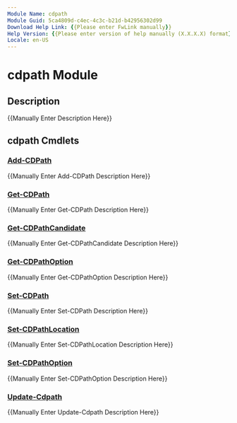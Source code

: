 ```yaml
---
Module Name: cdpath
Module Guid: 5ca4809d-c4ec-4c3c-b21d-b42956302d99
Download Help Link: {{Please enter FwLink manually}}
Help Version: {{Please enter version of help manually (X.X.X.X) format}}
Locale: en-US
---
```


# cdpath Module
## Description
{{Manually Enter Description Here}}

## cdpath Cmdlets
### [Add-CDPath](Add-CDPath.md)
{{Manually Enter Add-CDPath Description Here}}

### [Get-CDPath](Get-CDPath.md)
{{Manually Enter Get-CDPath Description Here}}

### [Get-CDPathCandidate](Get-CDPathCandidate.md)
{{Manually Enter Get-CDPathCandidate Description Here}}

### [Get-CDPathOption](Get-CDPathOption.md)
{{Manually Enter Get-CDPathOption Description Here}}

### [Set-CDPath](Set-CDPath.md)
{{Manually Enter Set-CDPath Description Here}}

### [Set-CDPathLocation](Set-CDPathLocation.md)
{{Manually Enter Set-CDPathLocation Description Here}}

### [Set-CDPathOption](Set-CDPathOption.md)
{{Manually Enter Set-CDPathOption Description Here}}

### [Update-Cdpath](Update-Cdpath.md)
{{Manually Enter Update-Cdpath Description Here}}

